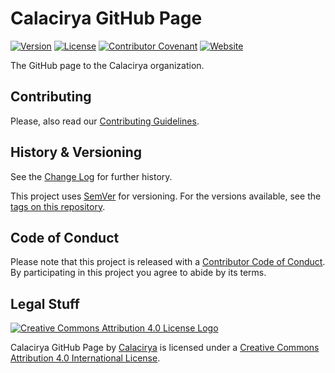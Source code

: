 # Calacirya GitHub Page

[![Version](https://img.shields.io/badge/Version-1.0.0-brightgreen)](https://github.com/calacirya/calacirya.github.io/tags)
[![License](https://img.shields.io/github/license/calacirya/calacirya.github.io.svg)](LICENSE.md)
[![Contributor Covenant](https://img.shields.io/badge/Contributor%20Covenant-v1.4%20adopted-ff69b4.svg)](code-of-conduct.md)
[![Website](https://img.shields.io/website/https/calacirya.github.io)](http://calacirya.github.io)

The GitHub page to the Calacirya organization.

## Contributing

Please, also read our [Contributing Guidelines](CONTRIBUTING.md).

## History & Versioning

See the [Change Log](changelog.md) for further history.

This project uses [SemVer](http://semver.org/) for versioning. For the versions available, see the [tags on this repository](https://github.com/calacirya/calacirya.github.io/tags).

## Code of Conduct

Please note that this project is released with a [Contributor Code of Conduct](code-of-conduct.md). By participating in this project you agree to abide by its terms.

## Legal Stuff

[![Creative Commons Attribution 4.0 License Logo](https://i.creativecommons.org/l/by/4.0/88x31.png)](http://creativecommons.org/licenses/by/4.0/)

Calacirya GitHub Page by [Calacirya](https://calacirya.github.io/) is licensed under a [Creative Commons Attribution 4.0 International License](http://creativecommons.org/licenses/by/4.0/).
